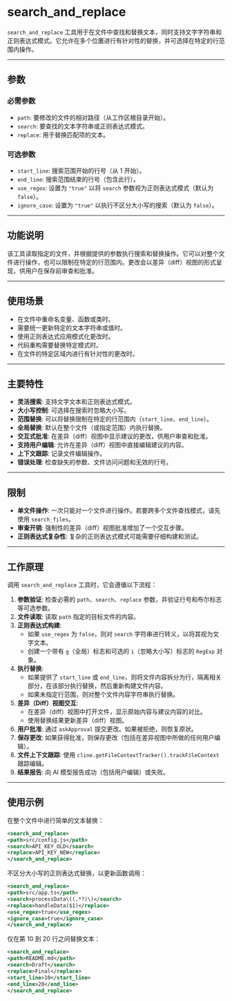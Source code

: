 # search_and_replace

`search_and_replace` 工具用于在文件中查找和替换文本，同时支持文字字符串和正则表达式模式。它允许在多个位置进行有针对性的替换，并可选择在特定的行范围内操作。

---

## 参数

### 必需参数

- `path`: 要修改的文件的相对路径（从工作区根目录开始）。
- `search`: 要查找的文本字符串或正则表达式模式。
- `replace`: 用于替换匹配项的文本。

### 可选参数

- `start_line`: 搜索范围开始的行号（从 1 开始）。
- `end_line`: 搜索范围结束的行号（包含此行）。
- `use_regex`: 设置为 `"true"` 以将 `search` 参数视为正则表达式模式（默认为 `false`）。
- `ignore_case`: 设置为 `"true"` 以执行不区分大小写的搜索（默认为 `false`）。

---

## 功能说明

该工具读取指定的文件，并根据提供的参数执行搜索和替换操作。它可以对整个文件进行操作，也可以限制在特定的行范围内。更改会以差异（diff）视图的形式呈现，供用户在保存前审查和批准。

---

## 使用场景

- 在文件中重命名变量、函数或类时。
- 需要统一更新特定的文本字符串或值时。
- 使用正则表达式应用模式化更改时。
- 代码重构需要替换特定模式时。
- 在文件的特定区域内进行有针对性的更改时。

---

## 主要特性

- **灵活搜索**: 支持文字文本和正则表达式模式。
- **大小写控制**: 可选择在搜索时忽略大小写。
- **范围替换**: 可以将替换限制在特定的行范围内（`start_line`、`end_line`）。
- **全局替换**: 默认在整个文件（或指定范围）内执行替换。
- **交互式批准**: 在差异（diff）视图中显示建议的更改，供用户审查和批准。
- **支持用户编辑**: 允许在差异（diff）视图中直接编辑建议的内容。
- **上下文跟踪**: 记录文件编辑操作。
- **错误处理**: 检查缺失的参数、文件访问问题和无效的行号。

---

## 限制

- **单文件操作**: 一次只能对一个文件进行操作。若要跨多个文件查找模式，请先使用 `search_files`。
- **审查开销**: 强制性的差异（diff）视图批准增加了一个交互步骤。
- **正则表达式复杂性**: 复杂的正则表达式模式可能需要仔细构建和测试。

---

## 工作原理

调用 `search_and_replace` 工具时，它会遵循以下流程：

1.  **参数验证**: 检查必需的 `path`、`search`、`replace` 参数，并验证行号和布尔标志等可选参数。
2.  **文件读取**: 读取 `path` 指定的目标文件的内容。
3.  **正则表达式构建**:
    *   如果 `use_regex` 为 `false`，则对 `search` 字符串进行转义，以将其视为文字文本。
    *   创建一个带有 `g`（全局）标志和可选的 `i`（忽略大小写）标志的 `RegExp` 对象。
4.  **执行替换**:
    *   如果提供了 `start_line` 或 `end_line`，则将文件内容拆分为行，隔离相关部分，在该部分执行替换，然后重新构建文件内容。
    *   如果未指定行范围，则对整个文件内容字符串执行替换。
5.  **差异（Diff）视图交互**:
    *   在差异（diff）视图中打开文件，显示原始内容与建议内容的对比。
    *   使用替换结果更新差异（diff）视图。
6.  **用户批准**: 通过 `askApproval` 提交更改。如果被拒绝，则恢复原状。
7.  **保存更改**: 如果获得批准，则保存更改（包括在差异视图中所做的任何用户编辑）。
8.  **文件上下文跟踪**: 使用 `cline.getFileContextTracker().trackFileContext` 跟踪编辑。
9.  **结果报告**: 向 AI 模型报告成功（包括用户编辑）或失败。

---

## 使用示例

在整个文件中进行简单的文本替换：

```xml
<search_and_replace>
<path>src/config.js</path>
<search>API_KEY_OLD</search>
<replace>API_KEY_NEW</replace>
</search_and_replace>
```

不区分大小写的正则表达式替换，以更新函数调用：

```xml
<search_and_replace>
<path>src/app.ts</path>
<search>processData\((.*?)\)</search>
<replace>handleData($1)</replace>
<use_regex>true</use_regex>
<ignore_case>true</ignore_case>
</search_and_replace>
```

仅在第 10 到 20 行之间替换文本：

```xml
<search_and_replace>
<path>README.md</path>
<search>Draft</search>
<replace>Final</replace>
<start_line>10</start_line>
<end_line>20</end_line>
</search_and_replace>